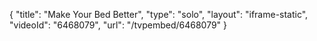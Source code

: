 {
    "title": "Make Your Bed Better",
    "type": "solo",
    "layout": "iframe-static",
    "videoId": "6468079",
    "url": "\/tvpembed\/6468079"
}